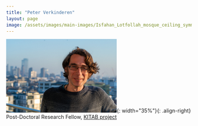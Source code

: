 ```yaml
---
title: "Peter Verkinderen"
layout: page
image: /assets/images/main-images/Isfahan_Lotfollah_mosque_ceiling_symmetric_narrow_border.png
---
```


![](/assets/images/team/Peter-1.jpg){: width="35%"}{: .align-right} 
Post-Doctoral Research Fellow, [KITAB project](https://kitab-project.org/)